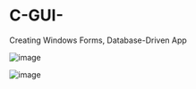 
# C-GUI-
Creating Windows Forms, Database-Driven App



![image](https://user-images.githubusercontent.com/67391846/143774944-e634a289-682b-41da-b6aa-1a6b77950aa5.png)

![image](https://user-images.githubusercontent.com/67391846/143775763-9f412c7d-d6fa-41af-8326-4874022a991a.png)


